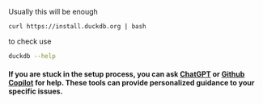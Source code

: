 Usually this will be enough
~~~
curl https://install.duckdb.org | bash
~~~

to check use
~~~bash
duckdb --help
~~~

#### If you are stuck in the setup process, you can ask [ChatGPT](https://chat.openai.com/) or [Github Copilot](https://github.com/features/copilot) for help. These tools can provide personalized guidance to your specific issues.